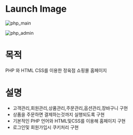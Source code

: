 # Launch Image
![php_main](https://github.com/HyeonHoo/C_RacingGame/assets/69030306/5aaa1dff-2cfe-40fc-9ac1-835f6d3c21c6)

![php_admin](https://github.com/HyeonHoo/PHP_ShopingMall/assets/69030306/bf5ffa92-60eb-414c-b9a5-a953848cbeff)

# 목적
PHP 와 HTML CSS를 이용한 정육점 쇼핑몰 홈페이지

# 설명
- 고객관리,회원관리,상품관리,주문관리,옵션관리,장바구니 구현
- 상품을 주문하면 결제하는것까지 실행되도록 구현
- 기본적인 PHP 언어와 HTML및CSS를 이용해 홈페이지 구현
- 로그인및 회원가입시 쿠키처리 구현
